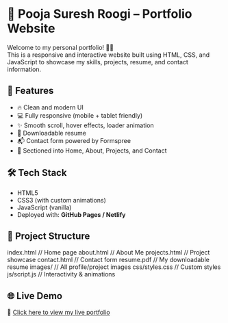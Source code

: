 # 💫 Pooja Suresh Roogi – Portfolio Website

Welcome to my personal portfolio! 👩‍💻  
This is a responsive and interactive website built using HTML, CSS, and JavaScript to showcase my skills, projects, resume, and contact information.

## 📌 Features

- 🔥 Clean and modern UI
- 💻 Fully responsive (mobile + tablet friendly)
- ✨ Smooth scroll, hover effects, loader animation
- 📄 Downloadable resume
- 📬 Contact form powered by Formspree
- 🧠 Sectioned into Home, About, Projects, and Contact

## 🛠️ Tech Stack

- HTML5  
- CSS3 (with custom animations)  
- JavaScript (vanilla)  
- Deployed with: **GitHub Pages / Netlify**

## 🧾 Project Structure

index.html // Home page
about.html // About Me
projects.html // Project showcase
contact.html // Contact form
resume.pdf // My downloadable resume
images/ // All profile/project images
css/styles.css // Custom styles
js/script.js // Interactivity & animations

## 🌐 Live Demo

🚀 [Click here to view my live portfolio](http://127.0.0.1:5500/portfolio/index.html)
